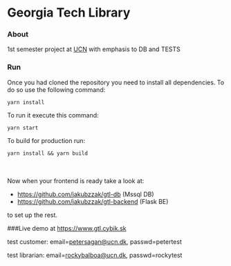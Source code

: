 
Georgia Tech Library
===

### About

1st semester project at [UCN](https://www.ucn.dk) with emphasis to DB and TESTS

### Run

Once you had cloned the repository you need to install all dependencies. To do so use the following command:

``` yarn install ```

To run it execute this command:

``` yarn start ```

To build for production run:

``` yarn install && yarn build ```

\
\
Now when your frontend is ready take a look at:
- https://github.com/jakubzzak/gtl-db (Mssql DB)
- https://github.com/jakubzzak/gtl-backend (Flask BE)

to set up the rest.

###Live demo at https://www.gtl.cybik.sk

test customer:
email=petersagan@ucn.dk, passwd=petertest

test librarian:
email=rockybalboa@ucn.dk, passwd=rockytest
